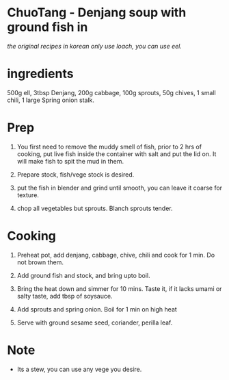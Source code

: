 # ChuoTang - Denjang soup with ground fish in

*the original recipes in korean only use loach, you can use eel.*

# ingredients

500g ell, 3tbsp Denjang, 200g cabbage, 100g sprouts, 50g chives, 1 small chili, 1 large Spring onion stalk.

# Prep

1. You first need to remove the muddy smell of fish, prior to 2 hrs of cooking, put live fish inside the container with salt and put the lid on. It will make fish to spit the mud in them.

2. Prepare stock, fish/vege stock is desired.

3. put the fish in blender and grind until smooth, you can leave it coarse for texture.

4. chop all vegetables but sprouts. Blanch sprouts tender.

# Cooking

1. Preheat pot, add denjang, cabbage, chive, chili and cook for 1 min. Do not brown them.

2. Add ground fish and stock, and bring upto boil.

3. Bring the heat down and simmer for 10 mins. Taste it, if it lacks umami or salty taste, add tbsp of soysauce. 

4. Add sprouts and spring onion. Boil for 1 min on high heat

5. Serve with ground sesame seed, coriander, perilla leaf.


# Note

* Its a stew, you can use any vege you desire.